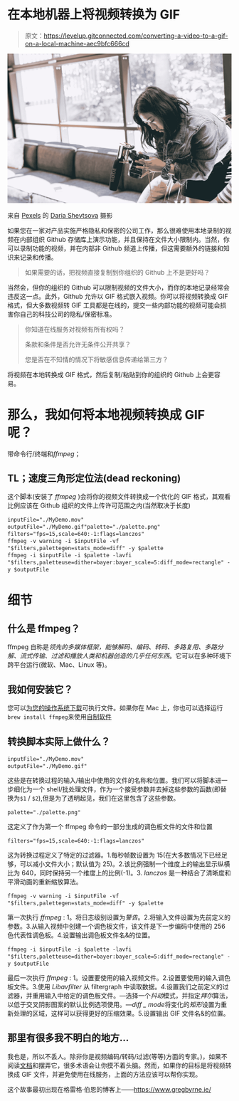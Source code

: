 # 在本地机器上将视频转换为 GIF

> 原文：<https://levelup.gitconnected.com/converting-a-video-to-a-gif-on-a-local-machine-aec9bfc666cd>

![](img/185539d6d78f6d74198c0a956ff2a72a.png)

来自 [Pexels](https://www.pexels.com/photo/woman-wearing-denim-jacket-holding-camera-3626623/?utm_content=attributionCopyText&utm_medium=referral&utm_source=pexels) 的 [Daria Shevtsova](https://www.pexels.com/@daria?utm_content=attributionCopyText&utm_medium=referral&utm_source=pexels) 摄影

如果您在一家对产品实施严格隐私和保密的公司工作，那么很难使用本地录制的视频在内部组织 Github 存储库上演示功能，并且保持在文件大小限制内。当然，你可以录制功能的视频，并在内部非 Github 频道上传播，但这需要额外的链接和知识来记录和传播。

> 如果需要的话，把视频直接复制到你组织的 Github 上不是更好吗？

当然会，但你的组织的 Github 可以限制视频的文件大小，而你的本地记录经常会违反这一点。此外，Github 允许以 GIF 格式嵌入视频。你可以将视频转换成 GIF 格式，但大多数视频转 GIF 工具都是在线的，提交一些内部功能的视频可能会损害你自己的科技公司的隐私/保密标准。

> 你知道在线服务对视频有所有权吗？
> 
> 条款和条件是否允许无条件公开共享？
> 
> 您是否在不知情的情况下将敏感信息传递给第三方？

将视频在本地转换成 GIF 格式，然后复制/粘贴到你的组织的 Github 上会更容易。

# 那么，我如何将本地视频转换成 GIF 呢？

带命令行/终端和*ffmpeg*；

## TL；速度三角形定位法(dead reckoning)

这个脚本(安装了 *ffmpeg* )会将你的视频文件转换成一个优化的 GIF 格式，其观看比例应该在 Github 组织的文件上传许可范围之内(当然取决于长度)

```
inputFile="./MyDemo.mov"
outputFile="./MyDemo.gif"palette="./palette.png"
filters="fps=15,scale=640:-1:flags=lanczos"
ffmpeg -v warning -i $inputFile -vf "$filters,palettegen=stats_mode=diff" -y $palette
ffmpeg -i $inputFile -i $palette -lavfi "$filters,paletteuse=dither=bayer:bayer_scale=5:diff_mode=rectangle" -y $outputFile
```

# 细节

## 什么是 ffmpeg？

ffmpeg 自称是*领先的多媒体框架，能够解码、编码、转码、多路复用、多路分解、流式传输、过滤和播放人类和机器创造的几乎任何东西*。它可以在多种环境下跨平台运行(微软、Mac、Linux 等)。

## 我如何安装它？

您可以[为您的操作系统下载](https://www.ffmpeg.org/download.html)可执行文件。如果你在 Mac 上，你也可以选择运行`brew install ffmpeg`来使用[自制软件](https://brew.sh/)

## 转换脚本实际上做什么？

```
inputFile="./MyDemo.mov"
outputFile="./MyDemo.gif"
```

这些是在转换过程的输入/输出中使用的文件的名称和位置。我们可以将脚本进一步细化为一个 shell/批处理文件，作为一个接受参数并去掉这些参数的函数(即替换为`$1` / `$2`),但是为了透明起见，我们在这里包含了这些参数。

```
palette="./palette.png"
```

这定义了作为第一个 ffmpeg 命令的一部分生成的调色板文件的文件和位置

```
filters="fps=15,scale=640:-1:flags=lanczos"
```

这为转换过程定义了特定的过滤器。1.每秒帧数设置为 15(在大多数情况下已经足够，可以减小文件大小；默认值为 25)。2.该比例强制一个维度上的输出显示纵横比为 640，同时保持另一个维度上的比例(-1)。3. *lanczos* 是一种结合了清晰度和平滑动画的重新缩放算法。

```
ffmpeg -v warning -i $inputFile -vf "$filters,palettegen=stats_mode=diff" -y $palette
```

第一次执行 *ffmpeg* : 1。将日志级别设置为*警告*。2.将输入文件设置为先前定义的参数。3.从输入视频中创建一个调色板文件，该文件是下一步编码中使用的 256 色代表性调色板。4.设置输出调色板文件名&的位置。

```
ffmpeg -i $inputFile -i $palette -lavfi "$filters,paletteuse=dither=bayer:bayer_scale=5:diff_mode=rectangle" -y $outputFile
```

最后一次执行 *ffmpeg* : 1。设置要使用的输入视频文件。2.设置要使用的输入调色板文件。3.使用 *Libavfilter* 从 filtergraph 中读取数据。4.设置我们之前定义的过滤器，并重用输入中给定的调色板文件。—选择一个*抖动*模式，并指定*拜尔*算法，以低于交叉阴影图案的默认比例选项使用。—*diff _ mode*将变化的*矩形*设置为重新处理的区域，这样可以获得更好的压缩效果。5.设置输出 GIF 文件名&的位置。

## 那里有很多我不明白的地方…

我也是，所以不丢人。除非你是视频编码/转码/过滤(等等)方面的专家。)，如果不阅读[文档](https://ffmpeg.org/documentation.html)和摆弄它，很多术语会让你摸不着头脑。然而，如果你的目标是将视频转换成 GIF 文件，并避免使用在线服务，上面的方法应该可以帮你实现。

这个故事最初出现在格雷格·伯恩的博客上——https://www.gregbyrne.ie/